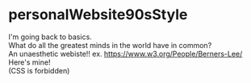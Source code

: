 # personalWebsite90sStyle
I'm going back to basics.<br>
What do all the greatest minds in the world have in common?<br>
An unaesthetic webiste!! ex. https://www.w3.org/People/Berners-Lee/<br>
Here's mine!<br>
(CSS is forbidden)
